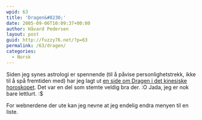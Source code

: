 ```yaml
---
wpid: 63
title: 'Dragen&#8230;'
date: 2005-09-06T10:09:37+00:00
author: Håvard Pedersen
layout: post
guid: http://fuzzy76.net/?p=63
permalink: /63/dragen/
categories:
  - Norsk
---
```

Siden jeg synes astrologi er spennende (til å påvise personlighetstrekk, ikke til å spå fremtiden med) har jeg lagt ut [en side om Dragen i det kinesiske horoskopet](index.php?s=content&p=art_misc_dragen). Det var en del som stemte veldig bra der. :O Jada, jeg er nok bare lettlurt. :$

For webnerdene der ute kan jeg nevne at jeg endelig endra menyen til en liste.
